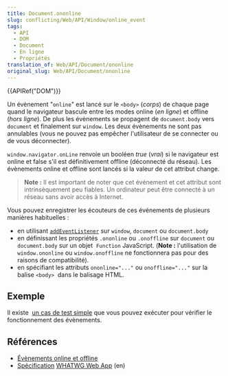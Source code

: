 ```yaml
---
title: Document.ononline
slug: conflicting/Web/API/Window/online_event
tags:
  - API
  - DOM
  - Document
  - En ligne
  - Propriétés
translation_of: Web/API/Document/ononline
original_slug: Web/API/Document/ononline
---
```

{{APIRef("DOM")}}

Un évènement "`online`" est lancé sur le `<body>` (_corps_) de chaque page quand le navigateur bascule entre les modes online (_en ligne_) et offline (_hors ligne_). De plus les évènements se propagent de `document.body` vers `document` et finalement sur `window`. Les deux évènements ne sont pas annulables (vous ne pouvez pas empêcher l'utilisateur de se connecter ou de vous déconnecter).

`window.navigator.onLine` renvoie un booléen _true_ (_vrai_) si le navigateur est online et false s'il est définitivement offline (déconnecté du réseau). Les évènements online et offline sont lancés si la valeur de cet attribut change.

> **Note :** Il est important de noter que cet événement et cet attribut sont intrinsèquement peu fiables. Un ordinateur peut être connecté à un réseau sans avoir accès à Internet.

Vous pouvez enregistrer les écouteurs de ces événements de plusieurs manières habituelles :

- en utilisant [`addEventListener`](/en/DOM/element.addEventListener) sur `window`, `document` ou `document.body`
- en définissant les propriétés `.ononline` ou `.onoffline` sur `document` ou `document.body` sur un objet  `Function` JavaScript. (**Note :** l'utilisation de `window.ononline` ou `window.onoffline` ne fonctionnera pas pour des raisons de compatibilité).
- en spécifiant les attributs `ononline="..."` ou `onoffline="..."` sur la balise `<body>`  dans le balisage HTML.

## Exemple

Il existe  [un cas de test simple](https://bugzilla.mozilla.org/attachment.cgi?id=220609) que vous pouvez exécuter pour vérifier le fonctionnement des évènements.

## Références

- [Évènements online et offline](/fr/docs/Web/API/NavigatorOnLine/%C3%89v%C3%A8nements_online_et_offline)
- [Spécification](http://www.whatwg.org/specs/web-apps/current-work/#event-online) [WHATWG Web App](http://www.whatwg.org/specs/web-apps/current-work/#event-online) (en)
